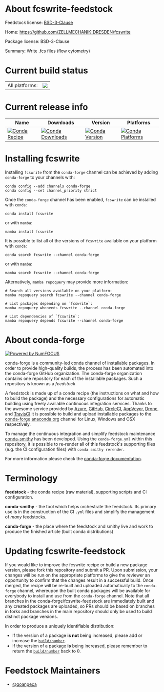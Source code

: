 About fcswrite-feedstock
========================

Feedstock license: [BSD-3-Clause](https://github.com/conda-forge/fcswrite-feedstock/blob/main/LICENSE.txt)

Home: https://github.com/ZELLMECHANIK-DRESDEN/fcswrite

Package license: BSD-3-Clause

Summary: Write .fcs files (flow cytometry)

Current build status
====================


<table><tr><td>All platforms:</td>
    <td>
      <a href="https://dev.azure.com/conda-forge/feedstock-builds/_build/latest?definitionId=17084&branchName=main">
        <img src="https://dev.azure.com/conda-forge/feedstock-builds/_apis/build/status/fcswrite-feedstock?branchName=main">
      </a>
    </td>
  </tr>
</table>

Current release info
====================

| Name | Downloads | Version | Platforms |
| --- | --- | --- | --- |
| [![Conda Recipe](https://img.shields.io/badge/recipe-fcswrite-green.svg)](https://anaconda.org/conda-forge/fcswrite) | [![Conda Downloads](https://img.shields.io/conda/dn/conda-forge/fcswrite.svg)](https://anaconda.org/conda-forge/fcswrite) | [![Conda Version](https://img.shields.io/conda/vn/conda-forge/fcswrite.svg)](https://anaconda.org/conda-forge/fcswrite) | [![Conda Platforms](https://img.shields.io/conda/pn/conda-forge/fcswrite.svg)](https://anaconda.org/conda-forge/fcswrite) |

Installing fcswrite
===================

Installing `fcswrite` from the `conda-forge` channel can be achieved by adding `conda-forge` to your channels with:

```
conda config --add channels conda-forge
conda config --set channel_priority strict
```

Once the `conda-forge` channel has been enabled, `fcswrite` can be installed with `conda`:

```
conda install fcswrite
```

or with `mamba`:

```
mamba install fcswrite
```

It is possible to list all of the versions of `fcswrite` available on your platform with `conda`:

```
conda search fcswrite --channel conda-forge
```

or with `mamba`:

```
mamba search fcswrite --channel conda-forge
```

Alternatively, `mamba repoquery` may provide more information:

```
# Search all versions available on your platform:
mamba repoquery search fcswrite --channel conda-forge

# List packages depending on `fcswrite`:
mamba repoquery whoneeds fcswrite --channel conda-forge

# List dependencies of `fcswrite`:
mamba repoquery depends fcswrite --channel conda-forge
```


About conda-forge
=================

[![Powered by
NumFOCUS](https://img.shields.io/badge/powered%20by-NumFOCUS-orange.svg?style=flat&colorA=E1523D&colorB=007D8A)](https://numfocus.org)

conda-forge is a community-led conda channel of installable packages.
In order to provide high-quality builds, the process has been automated into the
conda-forge GitHub organization. The conda-forge organization contains one repository
for each of the installable packages. Such a repository is known as a *feedstock*.

A feedstock is made up of a conda recipe (the instructions on what and how to build
the package) and the necessary configurations for automatic building using freely
available continuous integration services. Thanks to the awesome service provided by
[Azure](https://azure.microsoft.com/en-us/services/devops/), [GitHub](https://github.com/),
[CircleCI](https://circleci.com/), [AppVeyor](https://www.appveyor.com/),
[Drone](https://cloud.drone.io/welcome), and [TravisCI](https://travis-ci.com/)
it is possible to build and upload installable packages to the
[conda-forge](https://anaconda.org/conda-forge) [anaconda.org](https://anaconda.org/)
channel for Linux, Windows and OSX respectively.

To manage the continuous integration and simplify feedstock maintenance
[conda-smithy](https://github.com/conda-forge/conda-smithy) has been developed.
Using the ``conda-forge.yml`` within this repository, it is possible to re-render all of
this feedstock's supporting files (e.g. the CI configuration files) with ``conda smithy rerender``.

For more information please check the [conda-forge documentation](https://conda-forge.org/docs/).

Terminology
===========

**feedstock** - the conda recipe (raw material), supporting scripts and CI configuration.

**conda-smithy** - the tool which helps orchestrate the feedstock.
                   Its primary use is in the construction of the CI ``.yml`` files
                   and simplify the management of *many* feedstocks.

**conda-forge** - the place where the feedstock and smithy live and work to
                  produce the finished article (built conda distributions)


Updating fcswrite-feedstock
===========================

If you would like to improve the fcswrite recipe or build a new
package version, please fork this repository and submit a PR. Upon submission,
your changes will be run on the appropriate platforms to give the reviewer an
opportunity to confirm that the changes result in a successful build. Once
merged, the recipe will be re-built and uploaded automatically to the
`conda-forge` channel, whereupon the built conda packages will be available for
everybody to install and use from the `conda-forge` channel.
Note that all branches in the conda-forge/fcswrite-feedstock are
immediately built and any created packages are uploaded, so PRs should be based
on branches in forks and branches in the main repository should only be used to
build distinct package versions.

In order to produce a uniquely identifiable distribution:
 * If the version of a package **is not** being increased, please add or increase
   the [``build/number``](https://docs.conda.io/projects/conda-build/en/latest/resources/define-metadata.html#build-number-and-string).
 * If the version of a package **is** being increased, please remember to return
   the [``build/number``](https://docs.conda.io/projects/conda-build/en/latest/resources/define-metadata.html#build-number-and-string)
   back to 0.

Feedstock Maintainers
=====================

* [@goanpeca](https://github.com/goanpeca/)

